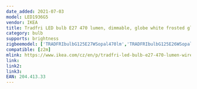 ```yaml
---
date_added: 2021-07-03
model: LED1936G5
vendor: IKEA
title: Tradfri LED bulb E27 470 lumen, dimmable, globe white frosted glass
category: bulb
supports: brightness
zigbeemodel: ['TRADFRIbulbG125E27WSopal470lm','TRADFRIbulbG125E26WSopal450lm']
compatible: [z2m]
mlink: https://www.ikea.com/cz/en/p/tradfri-led-bulb-e27-470-lumen-wireless-dimmable-white-spectrum-globe-white-frosted-glass-20441333/
link: 
link2: 
link3: 
EAN: 204.413.33
---
```

